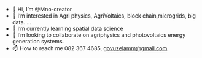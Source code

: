 - 👋 Hi, I’m @Mno-creator
- 👀 I’m interested in Agri physics, AgriVoltaics, block chain,microgrids, big data. ...
- 🌱 I’m currently learning spatial data science 
- 💞️ I’m looking to collaborate on agriphysics and photovoltaics energy generation systems. 
- 📫 How to reach me 082 367 4685, govuzelamm@gmail.com
<!---
Mno-creator/Mno-creator is a ✨ special ✨ repository because its `README.md` (this file) appears on your GitHub profile.
You can click the Preview link to take a look at your changes.
--->
